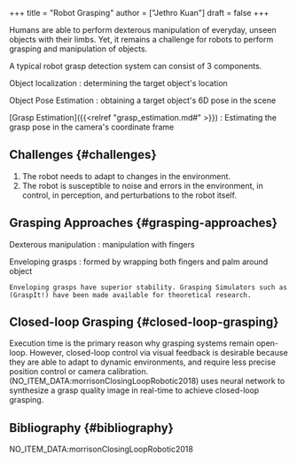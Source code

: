 +++
title = "Robot Grasping"
author = ["Jethro Kuan"]
draft = false
+++

Humans are able to perform dexterous manipulation of everyday, unseen objects
with their limbs. Yet, it remains a challenge for robots to perform grasping and
manipulation of objects.

A typical robot grasp detection system can consist of 3 components.

Object localization
: determining the target object's location

Object Pose Estimation
: obtaining a target object's 6D pose in the scene

[Grasp Estimation]({{<relref "grasp_estimation.md#" >}})
: Estimating the grasp pose in the camera's coordinate frame


## Challenges {#challenges}

1.  The robot needs to adapt to changes in the environment.
2.  The robot is susceptible to noise and errors in the environment, in control,
    in perception, and perturbations to the robot itself.


## Grasping Approaches {#grasping-approaches}

Dexterous manipulation
: manipulation with fingers

Enveloping grasps
: formed by wrapping both fingers and palm around object

    Enveloping grasps have superior stability. Grasping Simulators such as
    (GraspIt!) have been made available for theoretical research.


## Closed-loop Grasping {#closed-loop-grasping}

Execution time is the primary reason why grasping systems remain open-loop.
However, closed-loop control via visual feedback is desirable because they are
able to adapt to dynamic environments, and require less precise position control
or camera calibration. (NO\_ITEM\_DATA:morrisonClosingLoopRobotic2018) uses neural network
to synthesize a grasp quality image in real-time to achieve closed-loop
grasping.


## Bibliography {#bibliography}

NO\_ITEM\_DATA:morrisonClosingLoopRobotic2018